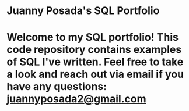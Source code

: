 # Juanny Posada's SQL Portfolio                                 
# Welcome to my SQL portfolio! This code repository contains examples of SQL I've written. Feel free to take a look and reach out via email if you have any questions: juannyposada2@gmail.com
